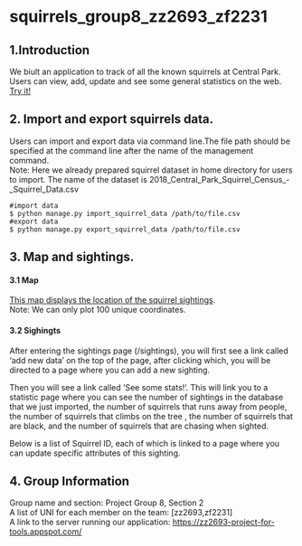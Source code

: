# squirrels_group8_zz2693_zf2231
## 1.Introduction
We biult an application to track of all the known squirrels at Central Park. Users can view, add, update and see some general statistics on the web.  
[Try it!](https://zz2693-project-for-tools.appspot.com/)  

## 2. Import and export squirrels data.
Users can import and export data via command line.The file path should be specified at the command line after the name of the management command.  
Note: Here we already prepared squirrel dataset in home directory for users to import. The name of the dataset is 2018_Central_Park_Squirrel_Census_-_Squirrel_Data.csv  

    #import data  
    $ python manage.py import_squirrel_data /path/to/file.csv  
    #export data  
    $ python manage.py export_squirrel_data /path/to/file.csv  
 
 ## 3. Map and sightings.
 #### 3.1 Map
 [This map displays the location of the squirrel sightings](https://ibb.co/3fyHFB2).   
 Note: We can only plot 100 unique coordinates.
 
 #### 3.2 Sighingts
After entering the sightings page (/sightings), you will first see a link called ‘add new data’ on the top of the page, after clicking which, you will be directed to a page where you can add a new sighting.   

Then you will see a link called ‘See some stats!’. This will link you to a statistic page where you can see the number of sightings in the database that we just imported, the number of squirrels that runs away from people, the number of squirrels that climbs on the tree , the number of squirrels that are black, and the number of squirrels that are chasing when sighted.  

Below is a list of Squirrel ID, each of which is linked to a page where you can update specific attributes of this sighting.  

## 4. Group Information
Group name and section: Project Group 8, Section 2  
A list of UNI for each member on the team: [zz2693,zf2231]  
A link to the server running our application: https://zz2693-project-for-tools.appspot.com/  
